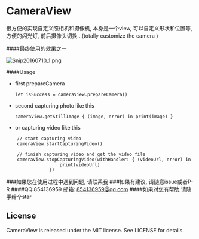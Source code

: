 # CameraView
很方便的实现自定义照相机和摄像机, 本身是一个view, 可以自定义形状和位置等, 方便的闪光灯, 前后摄像头切换...(totally customize the camera )

####最终使用的效果之一

![Snip20160710_1.png](http://upload-images.jianshu.io/upload_images/1271831-beb7ccfeddaa2352.png?imageMogr2/auto-orient/strip%7CimageView2/2/w/1240)

####Usage

* first prepareCamera
 
  `let isSuccess = cameraView.prepareCamera()`

* second capturing photo like this

   `cameraView.getStillImage { (image, error) in
                print(image)
            }`
* or capturing video like this

```
	// start capturing video
    cameraView.startCapturingVideo()

	// finish capturing video and get the video file
	cameraView.stopCapturingVideo(withHandler: { (videoUrl, error) in
                    print(videoUrl)
                })

```

###如果您在使用过程中遇到问题, 请联系我
###如果有建议, 请随意issue或者P-R
####QQ:854136959 邮箱: 854136959@qq.com
####如果对您有帮助,请随手给个star 

## License

CameraView is released under the MIT license. See LICENSE for details.
